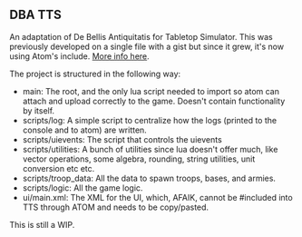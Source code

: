 DBA TTS
-------

An adaptation of De Bellis Antiquitatis for Tabletop Simulator. This was previously developed on a single file with a gist but since it grew, it's now using Atom's include. [More info here](http://blog.onelivesleft.com/2017/08/atom-tabletop-simulator-package.html).

The project is structured in the following way:

- main: The root, and the only lua script needed to import so atom can attach and upload correctly to the game. Doesn't contain functionality by itself.
- scripts/log: A simple script to centralize how the logs (printed to the console and to atom) are written.
- scripts/uievents: The script that controls the uievents
- scripts/utilities: A bunch of utilities since lua doesn't offer much, like vector operations, some algebra, rounding, string utilities, unit conversion etc etc.
- scripts/troop_data: All the data to spawn troops, bases, and armies.
- scripts/logic: All the game logic.
- ui/main.xml: The XML for the UI, which, AFAIK, cannot be #included into TTS through ATOM and needs to be copy/pasted.

This is still a WIP.